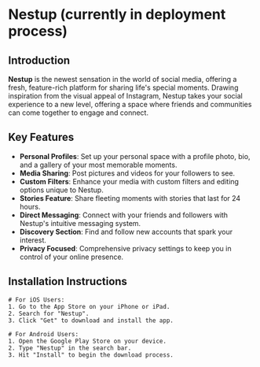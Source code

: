 # Nestup (currently in deployment process)

## Introduction

**Nestup** is the newest sensation in the world of social media, offering a fresh, feature-rich platform for sharing life's special moments. Drawing inspiration from the visual appeal of Instagram, Nestup takes your social experience to a new level, offering a space where friends and communities can come together to engage and connect.

## Key Features

- **Personal Profiles**: Set up your personal space with a profile photo, bio, and a gallery of your most memorable moments.
- **Media Sharing**: Post pictures and videos for your followers to see.
- **Custom Filters**: Enhance your media with custom filters and editing options unique to Nestup.
- **Stories Feature**: Share fleeting moments with stories that last for 24 hours.
- **Direct Messaging**: Connect with your friends and followers with Nestup's intuitive messaging system.
- **Discovery Section**: Find and follow new accounts that spark your interest.
- **Privacy Focused**: Comprehensive privacy settings to keep you in control of your online presence.

## Installation Instructions

```plaintext
# For iOS Users:
1. Go to the App Store on your iPhone or iPad.
2. Search for "Nestup".
3. Click "Get" to download and install the app.

# For Android Users:
1. Open the Google Play Store on your device.
2. Type "Nestup" in the search bar.
3. Hit "Install" to begin the download process.
```

